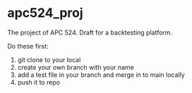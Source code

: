# apc524_proj
The project of APC 524.
Draft for a backtesting platform.

Do these first:
1. git clone to your local
2. create your own branch with your name
3. add a test file in your branch and merge in to main locally
4. push it to repo 
